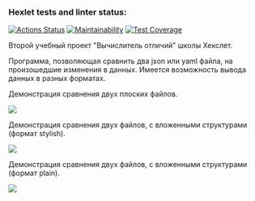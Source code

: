 ### Hexlet tests and linter status:
[![Actions Status](https://github.com/Maxessence/python-project-50/workflows/hexlet-check/badge.svg)](https://github.com/Maxessence/python-project-50/actions)
[![Maintainability](https://api.codeclimate.com/v1/badges/57e5942179dfe966eca8/maintainability)](https://codeclimate.com/github/Maxessence/python-project-50/maintainability)
[![Test Coverage](https://api.codeclimate.com/v1/badges/57e5942179dfe966eca8/test_coverage)](https://codeclimate.com/github/Maxessence/python-project-50/test_coverage)

Второй учебный проект "Вычислитель отличий" школы Хекслет.

Программа, позволяющая сравнить два json или yaml файла, на произошедшие изменения в данных.
Имеется возможность вывода данных в разных форматах.

Демонстрация сравнения двух плоских файлов.

<a href="https://asciinema.org/a/ktKtrBPXVET8uCOlQxqgamXSZ" target="_blank"><img src="https://asciinema.org/a/ktKtrBPXVET8uCOlQxqgamXSZ.svg" /></a>


Демонстрация сравнения двух файлов, с вложенными структурами (формат stylish).


<a href="https://asciinema.org/a/XUDE663GSHrOF5LQNe11ItxtB" target="_blank"><img src="https://asciinema.org/a/XUDE663GSHrOF5LQNe11ItxtB.svg" /></a>


Демонстрация сравнения двух файлов, с вложенными структурами (формат plain).

<a href="https://asciinema.org/a/kYZhAERIxAtrJBKaQMh0pC2zq" target="_blank"><img src="https://asciinema.org/a/kYZhAERIxAtrJBKaQMh0pC2zq.svg" /></a>








